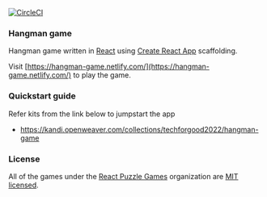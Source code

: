 [![CircleCI](https://circleci.com/gh/react-puzzle-games/react-hangman/tree/master.svg?style=svg)](https://circleci.com/gh/react-puzzle-games/react-hangman/tree/master)

### Hangman game
Hangman game written in [React](https://facebook.github.io/react/) using [Create React App](https://github.com/facebookincubator/create-react-app) scaffolding.

Visit [https://hangman-game.netlify.com/](https://hangman-game.netlify.com/) to play the game.

### Quickstart guide

Refer kits from the link below to jumpstart the app
* https://kandi.openweaver.com/collections/techforgood2022/hangman-game

### License
All of the games under the [React Puzzle Games](https://github.com/react-puzzle-games) organization are [MIT licensed](./LICENSE).
